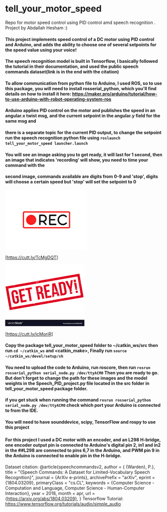 
# tell_your_motor_speed
Repo for motor speed control using PID control amd speech recognition .
Project by Abdallah Hesham :)
#### This project implements speed control of a DC motor using PID control and Arduino, and adds the ability to choose one of several setpoints for the speed value using your voice!
#### The speech recognition model is built in Tensorflow, I basically followed the tutorial in their documentation, and used the public speech commands dataset(link is in the end with the citation)




#### To allow communication from python file to Arduino, I used ROS, so to use this package, you will need to install rosserial_python, which you'll find details on how to install it here: https://maker.pro/arduino/tutorial/how-to-use-arduino-with-robot-operating-system-ros
#### Arduino applies PID control on the motor and publishes the speed in an angular.x twist msg, and the current setpoint in the angular.y field for the same msg and 
#### there is a separate topic for the current PID output, to change the setpoint run the speech recognition python file using `roslaunch tell_your_motor_speed launcher.launch` 
#### You will see an image asking you to get ready, it will last for 1 second, then an image that indicates 'recording' will show, you need to time your command with the  
#### second image, commands available are digits from 0-9 and 'stop', digits will choose a certain speed but 'stop' will set the setpoint to 0
![get ready](recording.png)
   
[https://cutt.ly/TcMgDQT]
   
![recording](index.png)

[https://cutt.ly/icMoriR]
    

#### Copy the package tell_your_motor_speed folder to ~/catkin_ws/src then run `cd ~/catkin_ws` and <catkin_make>, Finally run `source ~/catkin_ws/devel/setup/sh`
#### You need to upload the code to Arduino, run roscore, then run `rosrun rosserial_python serial_node.py /dev/ttyACM0` Then you are ready to go. But don't forget to change the path for these images and the model weights in the Speech_PID_project.py file located in the src folder in tell_your_motor_speed package folder.
#### if you get stuck when running the command `rosrun rosserial_python serial_node.py /dev/ttyACM0` check which port your Arduino is connected to from the IDE.
#### You will need to have sounddevice, scipy, TensorFlow and rospy to use this project
### 



#### For this project I used a DC motor with an encoder, and an L298 H-bridge, one encoder output pin is connected to Arduino's digital pin 2, in1 and in2 in the ##L298 are connected to pins 6,7 in the Arduino, and PWM pin 9 in the Arduino is connected to enable pin in the H-bridge. 





Dataset citation:
@article{speechcommandsv2,
   author = { {Warden}, P.},
    title = "{Speech Commands: A Dataset for Limited-Vocabulary Speech Recognition}",
  journal = {ArXiv e-prints},
  archivePrefix = "arXiv",
  eprint = {1804.03209},
  primaryClass = "cs.CL",
  keywords = {Computer Science - Computation and Language, Computer Science - Human-Computer Interaction},
    year = 2018,
    month = apr,
    url = {https://arxiv.org/abs/1804.03209},
}
Tensorflow Tutorial:
https://www.tensorflow.org/tutorials/audio/simple_audio


